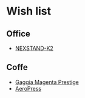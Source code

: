 # Wish list

## Office

- [NEXSTAND-K2](https://www.amazon.nl/-/en/NEXSTAND-K2-Foldable-Adjustable-Ergonomic/dp/B01HHYQBB8)

## Coffe
- [Gaggia Magenta Prestige](https://www.coffeefriend.nl/p/koffiemachine-gaggia-magenta-prestige)
- [AeroPress](https://www.amazon.nl/-/en/dp/B07YVL8SF3/)
